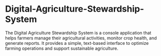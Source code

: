 # Digital-Agriculture-Stewardship-System
The Digital Agriculture Stewardship System is a console application that helps farmers manage their agricultural activities, monitor crop health, and generate reports. It provides a simple, text-based interface to optimize farming operations and support sustainable agriculture.
